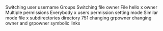 Switching user
username
Groups
Switching file owner
File hello
x owner
Multiple permissions
Everybody x
users permission
setting mode
Similar mode file
x subdirectories
directory 751
changing grpowner
changing owner and grpowner
symbolic links
